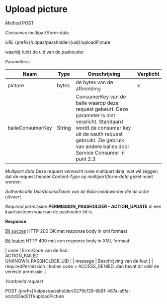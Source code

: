 ---
---

# Upload picture

_Method_
POST

_Consumes_
multipart/form-data

_URL_
{prefix}/uitpas/passholder/{uid}/uploadPicture

waarbij {uid} de uid van de pashouder

Parameters:

| **Naam** | **Type** | **Omschrijving** | **Verplicht** |
| --- | --- | --- | --- |
| picture | bytes | de bytes van de afbeelding | x |
| balieConsumerKey | String | ConsumerKey van de balie waarop deze request gebeurt. Deze parameter is niet verplicht. Standaard wordt de consumer key uit de oauth request gebruikt. Zie gebruik van andere balies door Service Consumer in punt 2.3 |  |

_Multipart data_
Deze request verwacht ruwe multipart data, wat wil zeggen dat de request header _Content-Type_ op _multipart/form-data_ gezet moet worden.

_Authenticatie_
_UserAccessToken van de Balie medewerker die de actie uitvoert_

_Required permission_
**PERMISSION_PASSHOLDER - ACTION_UPDATE** in een kaartsysteem waarvan de pashouder lid is.

**Response**

<u>Bij succes</u>
HTTP 200 OK met response body in xml formaat

<u>Bij fouten</u>
HTTP 400 met een response body in XML formaat:

| code | ErrorCode van de fout:<br>ACTION_FAILED<br>UNKNOWN_PASSHOLDER_UID |
| message | Beschrijving van de fout |
| requiredPermission | Indien code = ACCESS_DENIED, dan bevat dit veld de vereiste permissie. |

_Voorbeeld request_

POST {prefix}/uitpas/passholder/0279cf39-6b91-467a-a5fa-acdc03ad0111/uploadPicture